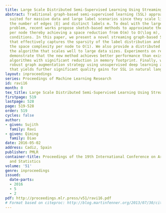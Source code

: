 ```yaml
---
title: Large Scale Distributed Semi-Supervised Learning Using Streaming Approximation
abstract: Traditional graph-based semi-supervised learning (SSL) approaches are not
  suited for massive data and large label scenarios since they scale linearly with
  the number of edges |E| and distinct labels m. To deal with the large label size
  problem, recent works propose sketch-based methods to approximate the label distribution
  per node thereby achieving a space reduction from O(m) to O(\log m), under certain
  conditions. In this paper, we present a novel streaming graph-based SSL approximation
  that effectively captures the sparsity of the label distribution and further reduces
  the space complexity per node to O(1). We also provide a distributed version of
  the algorithm that scales well to large data sizes. Experiments on real-world datasets
  demonstrate that the new method achieves better performance than existing state-of-the-art
  algorithms with significant reduction in memory footprint. Finally, we propose a
  robust graph augmentation strategy using unsupervised deep learning architectures
  that yields further significant quality gains for SSL in natural language applications.
layout: inproceedings
series: Proceedings of Machine Learning Research
id: ravi16
month: 0
tex_title: Large Scale Distributed Semi-Supervised Learning Using Streaming Approximation
firstpage: 519
lastpage: 528
page: 519-528
order: 519
cycles: false
author:
- given: Sujith
  family: Ravi
- given: Qiming
  family: Diao
date: 2016-05-02
address: Cadiz, Spain
publisher: PMLR
container-title: Proceedings of the 19th International Conference on Artificial Intelligence
  and Statistics
volume: '51'
genre: inproceedings
issued:
  date-parts:
  - 2016
  - 5
  - 2
pdf: http://proceedings.mlr.press/v51/ravi16.pdf
# Format based on citeproc: http://blog.martinfenner.org/2013/07/30/citeproc-yaml-for-bibliographies/
---
```

